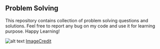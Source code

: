 ## Problem Solving

This repository contains collection of problem solving questions and solutions. Feel free to report any bug on my code and use it for learning purpose. Happy Learning!

![alt text](https://cdn.dribbble.com/users/1848838/screenshots/4236410/lamp_animation.gif)
[ImageCredit](https://dribbble.com/shots/4236410-Lights-On)
